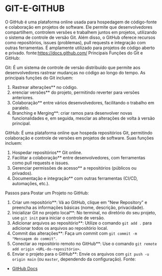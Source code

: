 # GIT-E-GITHUB
O GitHub é uma plataforma online usada para hospedagem de código-fonte e colaboração em projetos de software. Ele permite que desenvolvedores compartilhem, controlem versões e trabalhem juntos em projetos, utilizando o sistema de controle de versão Git. Além disso, o GitHub oferece recursos como repositórios, issues (problemas), pull requests e integração com outras ferramentas. É amplamente utilizado para projetos de código aberto e privado.
fonte:https://docs.github.com/
Principais Funções do Git e GitHub:

 Git: É um sistema de controle de versão distribuído que permite aos desenvolvedores rastrear mudanças no código ao longo do tempo. As principais funções do Git incluem:
  1. Rastrear alterações** no código.
  2. erenciar versões** do projeto, permitindo reverter para versões anteriores.
  3. Colaboração** entre vários desenvolvedores, facilitando o trabalho em paralelo.
  4. Branching e Merging**: criar ramos para desenvolver novas funcionalidades e, em seguida, mesclar as alterações de volta à versão principal.

GitHub: É uma plataforma online que hospeda repositórios Git, permitindo colaboração e controle de versões em projetos de software. Suas funções incluem:
  1. Hospedar repositórios** Git online.
  2. Facilitar a colaboração** entre desenvolvedores, com ferramentas como pull requests e issues.
  3. Gerenciar permissões de acesso** a repositórios (públicos ou privados).
  4. Documentação e integração** com outras ferramentas (CI/CD, automações, etc.).

Passos para Postar um Projeto no GitHub:

1. Criar um repositório**: Vá ao GitHub, clique em "New Repository" e preencha as informações básicas (nome, descrição, privacidade).
2. Inicializar Git no projeto local**: No terminal, no diretório do seu projeto, use `git init` para iniciar o controle de versão.
3. Adicionar arquivos ao repositório**: Utilize o comando `git add .` para adicionar todos os arquivos ao repositório local.
4. Commit das alterações**: Faça um commit com `git commit -m "Mensagem do commit"`.
5. Conectar ao repositório remoto no GitHub**: Use o comando `git remote add origin <URL-do-repositório>`.
6. Enviar o projeto para o GitHub**: Envie os arquivos com `git push -u origin main` (ou `master`, dependendo da configuração).
 Fonte:
- [GitHub Docs](https://docs.github.com/en/github)
